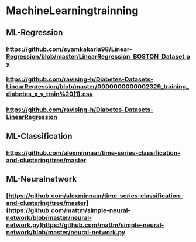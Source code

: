# MachineLearningtrainning
## ML-Regression<br>
### https://github.com/syamkakarla98/Linear-Regression/blob/master/LinearRegression_BOSTON_Dataset.py<br>
### https://github.com/ravising-h/Diabetes-Datasets-LinearRegression/blob/master/0000000000002329_training_diabetes_x_y_train%20(1).csv<br>
### https://github.com/ravising-h/Diabetes-Datasets-LinearRegression<br>
## ML-Classification<br>
### https://github.com/alexminnaar/time-series-classification-and-clustering/tree/master<br>
## ML-Neuralnetwork<br>
### [https://github.com/alexminnaar/time-series-classification-and-clustering/tree/master](https://github.com/mattm/simple-neural-network/blob/master/neural-network.py)https://github.com/mattm/simple-neural-network/blob/master/neural-network.py<br>
